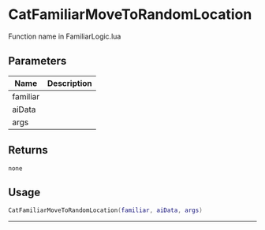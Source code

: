 # CatFamiliarMoveToRandomLocation

Function name in FamiliarLogic.lua

## Parameters

| Name     | Description |
| -------- | ----------- |
| familiar |             |
| aiData   |             |
| args     |             |

## Returns

`none`

## Usage

```lua
CatFamiliarMoveToRandomLocation(familiar, aiData, args)
```

---
